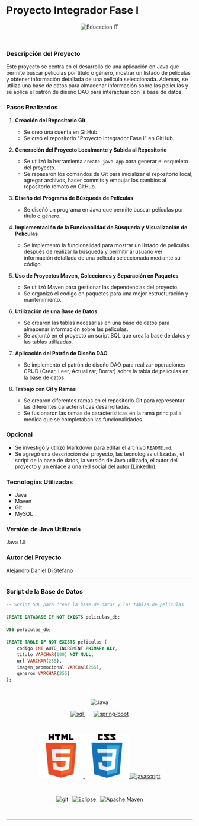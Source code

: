 # Proyecto Integrador Fase I


<p align="center">
  <img src="https://static.educacionit.com/educacionit/assets/imagotype-it-fill-v2-color.svg" alt="Educacion IT" width=500>
</p><br>



### Descripción del Proyecto
Este proyecto se centra en el desarrollo de una aplicación en Java que permite buscar películas por título o género, mostrar un listado de películas y obtener información detallada de una película seleccionada. Además, se utiliza una base de datos para almacenar información sobre las películas y se aplica el patrón de diseño DAO para interactuar con la base de datos.

### Pasos Realizados

1. **Creación del Repositorio Git**
   - Se creó una cuenta en GitHub.
   - Se creó el repositorio "Proyecto Integrador Fase I" en GitHub.

2. **Generación del Proyecto Localmente y Subida al Repositorio**
   - Se utilizó la herramienta `create-java-app` para generar el esqueleto del proyecto.
   - Se repasaron los comandos de Git para inicializar el repositorio local, agregar archivos, hacer commits y empujar los cambios al repositorio remoto en GitHub.

3. **Diseño del Programa de Búsqueda de Películas**
   - Se diseñó un programa en Java que permite buscar películas por título o género.

4. **Implementación de la Funcionalidad de Búsqueda y Visualización de Películas**
   - Se implementó la funcionalidad para mostrar un listado de películas después de realizar la búsqueda y permitir al usuario ver información detallada de una película seleccionada mediante su código.

5. **Uso de Proyectos Maven, Colecciones y Separación en Paquetes**
   - Se utilizó Maven para gestionar las dependencias del proyecto.
   - Se organizó el código en paquetes para una mejor estructuración y mantenimiento.

6. **Utilización de una Base de Datos**
   - Se crearon las tablas necesarias en una base de datos para almacenar información sobre las películas.
   - Se adjuntó en el proyecto un script SQL que crea la base de datos y las tablas utilizadas.

7. **Aplicación del Patrón de Diseño DAO**
   - Se implementó el patrón de diseño DAO para realizar operaciones CRUD (Crear, Leer, Actualizar, Borrar) sobre la tabla de películas en la base de datos.

8. **Trabajo con Git y Ramas**
   - Se crearon diferentes ramas en el repositorio Git para representar las diferentes características desarrolladas.
   - Se fusionaron las ramas de características en la rama principal a medida que se completaban las funcionalidades.

### Opcional
- Se investigó y utilizó Markdown para editar el archivo `README.md`.
- Se agregó una descripción del proyecto, las tecnologías utilizadas, el script de la base de datos, la versión de Java utilizada, el autor del proyecto y un enlace a una red social del autor (LinkedIn).

### Tecnologías Utilizadas
- Java
- Maven
- Git
- MySQL

### Versión de Java Utilizada
Java 1.8

### Autor del Proyecto
Alejandro Daniel Di Stefano


---


### Script de la Base de Datos

```sql
-- Script SQL para crear la base de datos y las tablas de películas

CREATE DATABASE IF NOT EXISTS peliculas_db;

USE peliculas_db;

CREATE TABLE IF NOT EXISTS peliculas (
    codigo INT AUTO_INCREMENT PRIMARY KEY,
    titulo VARCHAR(100) NOT NULL,
    url VARCHAR(255),
    imagen_promocional VARCHAR(255),
    generos VARCHAR(255)
);
```

<br><p align="center">
<img src="https://1000logos.net/wp-content/uploads/2020/09/Java-Logo.png" alt="Java" width=500></p>

<p align="center"> 
 <a href="#" target="_blank"> 
     <img src="https://cdn.icon-icons.com/icons2/2699/PNG/512/mysql_official_logo_icon_169938.png" alt="sql" height="100"/>
  </a> 
    &nbsp &nbsp &nbsp
 <a href="#" target="_blank"> 
  <img src="https://miro.medium.com/v2/resize:fit:1100/0*5FEJ7emIEAxZRCQF" alt="spring-boot"  height="100"/>
 </a> 
 </p>&nbsp
 <p align="center"> 
 <a href="#" target="_blank"> 
  <img src="https://raw.githubusercontent.com/devicons/devicon/master/icons/html5/html5-original-wordmark.svg" alt="html5" width="120" />
  </a> 
  <a href="#" target="_blank">  
  <img src="https://raw.githubusercontent.com/devicons/devicon/master/icons/css3/css3-original-wordmark.svg" alt="css3" width="120" />
 </a> 
 <a href="#" target="_blank">  
  <img src="https://cdn.icon-icons.com/icons2/2415/PNG/512/javascript_original_logo_icon_146455.png" alt="javascript" width="120" />
 </a> 
 </p>&nbsp
  <p align="center"> 
<a href="#" target="_blank"> 
  <img src="https://www.vectorlogo.zone/logos/git-scm/git-scm-icon.svg" alt="git" width="120" /> 
  </a>
   &nbsp
  <a href="#" target="_blank"> 
  <img src="https://static-00.iconduck.com/assets.00/eclipse-icon-512x479-6ivkqawb.png" alt="Eclipse" width="120" /> 
  </a> 
   &nbsp
  <a href="#" target="_blank"> 
  <img src="https://static.educacionit.com/d/q_80/tecnologias/apache-maven/logo-color.svg" alt="Apache Maven" width="120" /> 
  </a> 
</p>&nbsp

---